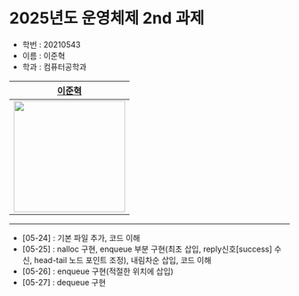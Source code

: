 # 2025년도 운영체제 2nd 과제

- 학번 : 20210543
- 이름 : 이준혁
- 학과 : 컴퓨터공학과

|[이준혁](https://github.com/beejh02)|
|:---:|
|<img src="https://avatars.githubusercontent.com/u/91623756?v=4" width="200" />|

---
- [05-24] : 기본 파일 추가, 코드 이해
- [05-25] : nalloc 구현, enqueue 부분 구현(최초 삽입, reply신호[success] 수신, head-tail 노드 포인트 조정), 내림차순 삽입, 코드 이해
- [05-26] : enqueue 구현(적절한 위치에 삽입)
- [05-27] : dequeue 구현
